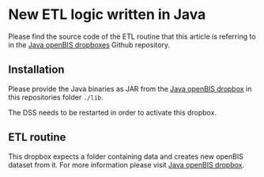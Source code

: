 # New ETL logic written in Java

Please find the source code of the ETL routine that this article is referring to in the
[Java openBIS dropboxes](https://github.com/qbicsoftware/java-openbis-dropboxes) Github repository.

## Installation

Please provide the Java binaries as JAR from the [Java openBIS dropbox](https://github.com/qbicsoftware/java-openbis-dropboxes) in this repositories
folder `./lib`.

The DSS needs to be restarted in order to activate this dropbox.

## ETL routine

This dropbox expects a folder containing data and creates new openBIS dataset from it. For more information
please visit [Java openBIS dropbox](https://github.com/qbicsoftware/java-openbis-dropboxes).
